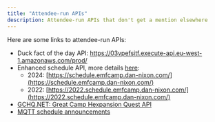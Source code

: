```yaml
---
title: "Attendee-run APIs"
description: Attendee-run APIs that don't get a mention elsewhere
---
```


Here are some links to attendee-run APIs:

* Duck fact of the day API: <https://03vpefsitf.execute-api.eu-west-1.amazonaws.com/prod/>
* Enhanced schedule API, more details [here](https://github.com/DanNixon/emfcamp-schedule-api/tree/main/adapter):
  - 2024: [https://schedule.emfcamp.dan-nixon.com/](https://schedule.emfcamp.dan-nixon.com/)
  - 2022: [https://2022.schedule.emfcamp.dan-nixon.com/](https://2022.schedule.emfcamp.dan-nixon.com/)
* [GCHQ.NET: Great Camp Hexpansion Quest API](https://gchq.net/api/docs/)
* [MQTT schedule announcements](https://github.com/DanNixon/emfcamp-2024/blob/main/cloud-apps/schedule-mqtt-announcer/README.md)
